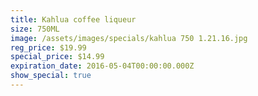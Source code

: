 ```yaml
---
title: Kahlua coffee liqueur
size: 750ML
image: /assets/images/specials/kahlua 750 1.21.16.jpg
reg_price: $19.99
special_price: $14.99
expiration_date: 2016-05-04T00:00:00.000Z
show_special: true
---
```



